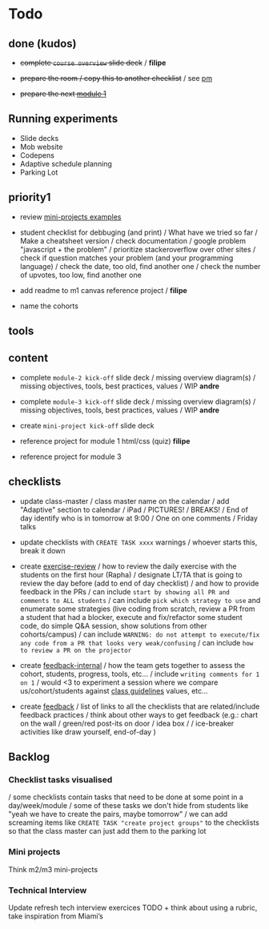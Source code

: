 # Todo

## done (kudos)

- ~~complete `course overview` slide deck~~
/ **filipe**

- ~~prepare the room / copy this to another checklist~~
/ see [pm](./pm.md)

- ~~prepare the next [module 1](./curriculum/module-1.md)~~

## Running experiments

- Slide decks
- Mob website
- Codepens
- Adaptive schedule planning
- Parking Lot


## priority1

- review [mini-projects examples](./mini-projects.md)

- student checklist for debbuging (and print)
/ What have we tried so far
/ Make a cheatsheet version
/ check documentation
/ google problem "javascript + the problem"
/ prioritize stackeroverflow over other sites
/ check if question matches your problem (and your programming language)
/ check the date, too old, find another one
/ check the number of upvotes, too low, find another one


- add readme to m1 canvas reference project
/ **filipe**

- name the cohorts


## tools


## content

- complete `module-2 kick-off` slide deck
/ missing overview diagram(s)
/ missing objectives, tools, best practices, values
/ WIP **andre**

- complete `module-3 kick-off` slide deck
/ missing overview diagram(s)
/ missing objectives, tools, best practices, values
/ WIP **andre**

- create `mini-project kick-off` slide deck

- reference project for module 1 html/css (quiz)
**filipe**

- reference project for module 3


## checklists

- update class-master
/ class master name on the calendar
/ add "Adaptive" section to calendar
/ iPad
/ PICTURES!
/ BREAKS!
/ End of day identify who is in tomorrow at 9:00
/ One on one comments
/ Friday talks

- update checklists with `CREATE TASK xxxx` warnings
/ whoever starts this, break it down





- create [exercise-review](./exercise-review.md)
/ how to review the daily exercise with the students on the first hour (Rapha)
/ designate LT/TA that is going to review the day before (add to end of day checklist)
/ and how to provide feedback in the PRs
/ can include `start by showing all PR and comments to ALL students`
/ can include `pick which strategy to use` and enumerate some strategies (live coding from scratch, review a PR from a student that had a blocker, execute and fix/refactor some student code, do simple Q&A session, show solutions from other cohorts/campus)
/ can include `WARNING: do not attempt to execute/fix any code from a PR that looks very weak/confusing`
/ can include `how to review a PR on the projector`

- create [feedback-internal](./feedback-internal.md)
/ how the team gets together to assess the cohort, students, progress, tools, etc...
/ include `writing comments for 1 on 1`
/ would <3 to experiment a session where we compare us/cohort/students against [class guidelines](./bcn-webdev-guidelines.md) values, etc...

- create [feedback](./feedback.md)
/ list of links to all the checklists that are related/include feedback practices
/ think about other ways to get feedback (e.g.: chart on the wall / green/red post-its on door / idea box / / ice-breaker activities like draw yourself, end-of-day )


## Backlog

### Checklist tasks visualised

/ some checklists contain tasks that need to be done at some point in a day/week/module
/ some of these tasks we don't hide from students like "yeah we have to create the pairs, maybe tomorrow"
/ we can add screaming items like `CREATE TASK "create project groups"` to the checklists so that the class master can just add them to the parking lot


### Mini projects

Think m2/m3 mini-projects


### Technical Interview

Update refresh tech interview exercices TODO + think about using a rubric, take inspiration from Miami’s


